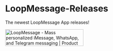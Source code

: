 # LoopMessage-Releases
The newest LoopMessage App releases!

<a href="https://www.producthunt.com/posts/loopmessage?utm_source=badge-top-post-badge&utm_medium=badge&utm_souce=badge-loopmessage" target="_blank"><img src="https://api.producthunt.com/widgets/embed-image/v1/top-post-badge.svg?post_id=298050&theme=light&period=daily" alt="LoopMessage - Mass personalized iMessage, WhatsApp, and Telegram messaging | Product Hunt" style="width: 250px; height: 54px;" width="250" height="54" /></a>
